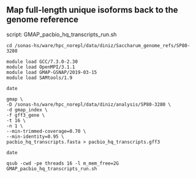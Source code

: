 ## Map full-length unique isoforms back to the genome reference

script: GMAP_pacbio_hq_transcripts_run.sh

```
cd /sonas-hs/ware/hpc_norepl/data/diniz/Saccharum_genome_refs/SP80-3280

module load GCC/7.3.0-2.30
module load OpenMPI/3.1.1
module load GMAP-GSNAP/2019-03-15
module load SAMtools/1.9

date

gmap \
-D /sonas-hs/ware/hpc_norepl/data/diniz/analysis/SP80-3280 \
-d gmap_index \
-f gff3_gene \
-t 16 \
-n 1 \
--min-trimmed-coverage=0.70 \
--min-identity=0.95 \
pacbio_hq_transcripts.fasta > pacbio_hq_transcripts.gff3

date
```
```
qsub -cwd -pe threads 16 -l m_mem_free=2G GMAP_pacbio_hq_transcripts_run.sh
```
